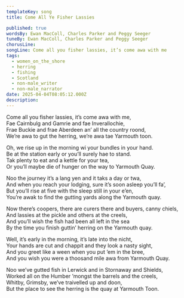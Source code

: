 ```yaml
---
templateKey: song
title: Come All Ye Fisher Lassies

published: true
wordsBy: Ewan MacColl, Charles Parker and Peggy Seeger
tuneBy: Ewan MacColl, Charles Parker and Peggy Seeger
chorusLine: 
songLine: Come all you fisher lassies, it’s come awa with me
tags:
  - women_on_the_shore
  - herring
  - fishing
  - Scotland
  - non-male_writer
  - non-male_narrator
date: 2025-04-04T08:05:12.000Z
description: 
---
```

Come all you fisher lassies, it’s come awa with me,\
Fae Cairnbulg and Gamrie and fae Inverallochie,\
Frae Buckie and frae Aberdeen an’ all the country roond,\
We’re awa to gut the herring, we’re awa tae Yarmouth toon.

Oh, we rise up in the morning wi your bundles in your hand.\
Be at the station early or you’ll surely hae to stand.\
Tak plenty to eat and a kettle for your tea,\
Or you’ll maybe die of hunger on the way to Yarmouth Quay.

Noo the journey it’s a lang yen and it taks a day or twa,\
And when you reach your lodging, sure it’s soon asleep you’ll fa’,\
But you’ll rise at five with the sleep still in your e’en,\
You’re awak to find the gutting yards along the Yarmouth quay.

Now there’s coopers, there are curers there and buyers, canny chiels,\
And lassies at the pickle and others at the creels,\
And you’ll wish the fish had been all left in the sea\
By the time you finish guttin’ herring on the Yarmouth quay.

Well, it’s early in the morning, it’s late into the nicht,\
Your hands are cut and chappit and they look a nasty sight,\
And you greet like a ween when you put ’em in the bree,\
And you wish you were a thoosand mile awa from Yarmouth Quay.

Noo we’ve gutted fish in Lerwick and in Stornaway and Shields,\
Worked all on the Humber ’mongst the barrels and the creels,\
Whitby, Grimsby, we’ve traivelled up and doon,\
But the place to see the herring is the quay at Yarmouth Toon.
